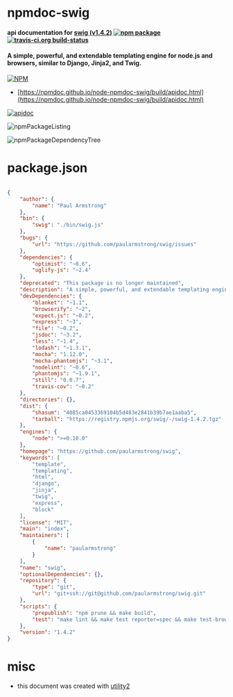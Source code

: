# npmdoc-swig

#### api documentation for  [swig (v1.4.2)](https://github.com/paularmstrong/swig)  [![npm package](https://img.shields.io/npm/v/npmdoc-swig.svg?style=flat-square)](https://www.npmjs.org/package/npmdoc-swig) [![travis-ci.org build-status](https://api.travis-ci.org/npmdoc/node-npmdoc-swig.svg)](https://travis-ci.org/npmdoc/node-npmdoc-swig)

#### A simple, powerful, and extendable templating engine for node.js and browsers, similar to Django, Jinja2, and Twig.

[![NPM](https://nodei.co/npm/swig.png?downloads=true&downloadRank=true&stars=true)](https://www.npmjs.com/package/swig)

- [https://npmdoc.github.io/node-npmdoc-swig/build/apidoc.html](https://npmdoc.github.io/node-npmdoc-swig/build/apidoc.html)

[![apidoc](https://npmdoc.github.io/node-npmdoc-swig/build/screenCapture.buildCi.browser.%252Ftmp%252Fbuild%252Fapidoc.html.png)](https://npmdoc.github.io/node-npmdoc-swig/build/apidoc.html)

![npmPackageListing](https://npmdoc.github.io/node-npmdoc-swig/build/screenCapture.npmPackageListing.svg)

![npmPackageDependencyTree](https://npmdoc.github.io/node-npmdoc-swig/build/screenCapture.npmPackageDependencyTree.svg)



# package.json

```json

{
    "author": {
        "name": "Paul Armstrong"
    },
    "bin": {
        "swig": "./bin/swig.js"
    },
    "bugs": {
        "url": "https://github.com/paularmstrong/swig/issues"
    },
    "dependencies": {
        "optimist": "~0.6",
        "uglify-js": "~2.4"
    },
    "deprecated": "This package is no longer maintained",
    "description": "A simple, powerful, and extendable templating engine for node.js and browsers, similar to Django, Jinja2, and Twig.",
    "devDependencies": {
        "blanket": "~1.1",
        "browserify": "~2",
        "expect.js": "~0.2",
        "express": "~3",
        "file": "~0.2",
        "jsdoc": "~3.2",
        "less": "~1.4",
        "lodash": "~1.3.1",
        "mocha": "1.12.0",
        "mocha-phantomjs": "~3.1",
        "nodelint": "~0.6",
        "phantomjs": "~1.9.1",
        "still": "0.0.7",
        "travis-cov": "~0.2"
    },
    "directories": {},
    "dist": {
        "shasum": "4085ca0453369104b5d483e2841b39b7ae1aaba5",
        "tarball": "https://registry.npmjs.org/swig/-/swig-1.4.2.tgz"
    },
    "engines": {
        "node": ">=0.10.0"
    },
    "homepage": "https://github.com/paularmstrong/swig",
    "keywords": [
        "template",
        "templating",
        "html",
        "django",
        "jinja",
        "twig",
        "express",
        "block"
    ],
    "license": "MIT",
    "main": "index",
    "maintainers": [
        {
            "name": "paularmstrong"
        }
    ],
    "name": "swig",
    "optionalDependencies": {},
    "repository": {
        "type": "git",
        "url": "git+ssh://git@github.com/paularmstrong/swig.git"
    },
    "scripts": {
        "prepublish": "npm prune && make build",
        "test": "make lint && make test reporter=spec && make test-browser && make coverage cov-reporter=travis-cov"
    },
    "version": "1.4.2"
}
```



# misc
- this document was created with [utility2](https://github.com/kaizhu256/node-utility2)
